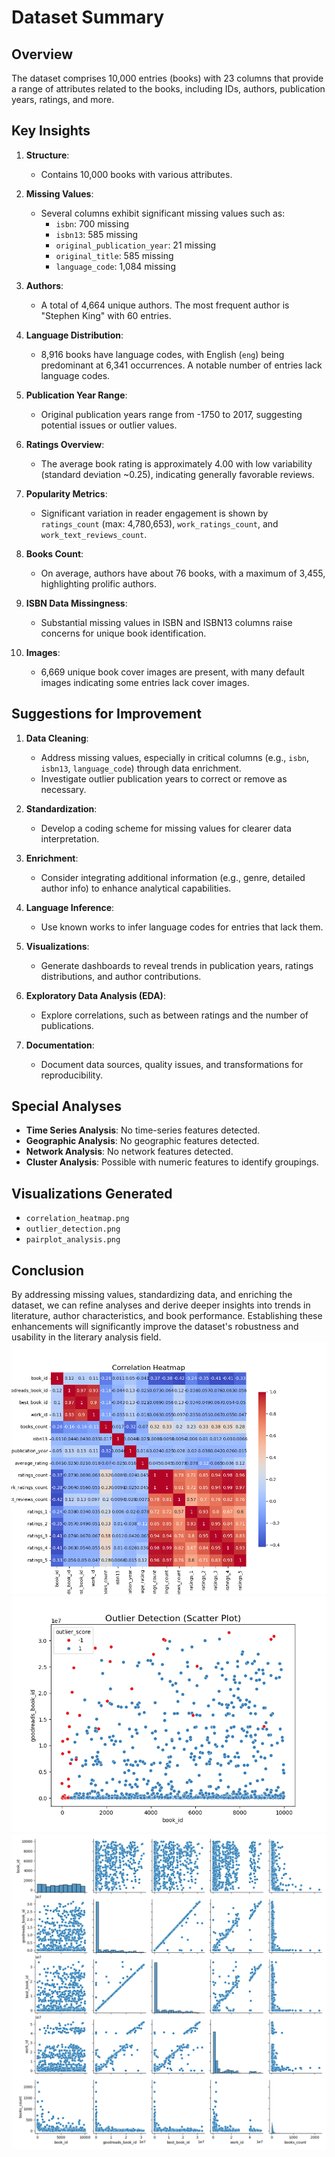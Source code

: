 # Dataset Summary

## Overview
The dataset comprises 10,000 entries (books) with 23 columns that provide a range of attributes related to the books, including IDs, authors, publication years, ratings, and more. 

## Key Insights

1. **Structure**: 
   - Contains 10,000 books with various attributes.

2. **Missing Values**:
   - Several columns exhibit significant missing values such as:
     - `isbn`: 700 missing
     - `isbn13`: 585 missing
     - `original_publication_year`: 21 missing
     - `original_title`: 585 missing
     - `language_code`: 1,084 missing

3. **Authors**:
   - A total of 4,664 unique authors. The most frequent author is "Stephen King" with 60 entries.

4. **Language Distribution**:
   - 8,916 books have language codes, with English (`eng`) being predominant at 6,341 occurrences. A notable number of entries lack language codes.

5. **Publication Year Range**:
   - Original publication years range from -1750 to 2017, suggesting potential issues or outlier values.

6. **Ratings Overview**:
   - The average book rating is approximately 4.00 with low variability (standard deviation ~0.25), indicating generally favorable reviews. 

7. **Popularity Metrics**:
   - Significant variation in reader engagement is shown by `ratings_count` (max: 4,780,653), `work_ratings_count`, and `work_text_reviews_count`.

8. **Books Count**:
   - On average, authors have about 76 books, with a maximum of 3,455, highlighting prolific authors.

9. **ISBN Data Missingness**:
   - Substantial missing values in ISBN and ISBN13 columns raise concerns for unique book identification.

10. **Images**:
    - 6,669 unique book cover images are present, with many default images indicating some entries lack cover images.

## Suggestions for Improvement

1. **Data Cleaning**:
   - Address missing values, especially in critical columns (e.g., `isbn`, `isbn13`, `language_code`) through data enrichment.
   - Investigate outlier publication years to correct or remove as necessary.

2. **Standardization**:
   - Develop a coding scheme for missing values for clearer data interpretation.

3. **Enrichment**:
   - Consider integrating additional information (e.g., genre, detailed author info) to enhance analytical capabilities.

4. **Language Inference**:
   - Use known works to infer language codes for entries that lack them.

5. **Visualizations**:
   - Generate dashboards to reveal trends in publication years, ratings distributions, and author contributions.

6. **Exploratory Data Analysis (EDA)**:
   - Explore correlations, such as between ratings and the number of publications.

7. **Documentation**:
   - Document data sources, quality issues, and transformations for reproducibility.

## Special Analyses
- **Time Series Analysis**: No time-series features detected.
- **Geographic Analysis**: No geographic features detected.
- **Network Analysis**: No network features detected.
- **Cluster Analysis**: Possible with numeric features to identify groupings.

## Visualizations Generated
- `correlation_heatmap.png`
- `outlier_detection.png`
- `pairplot_analysis.png`

## Conclusion
By addressing missing values, standardizing data, and enriching the dataset, we can refine analyses and derive deeper insights into trends in literature, author characteristics, and book performance. Establishing these enhancements will significantly improve the dataset's robustness and usability in the literary analysis field.![correlation_heatmap.png](correlation_heatmap.png)
![outlier_detection.png](outlier_detection.png)
![pairplot_analysis.png](pairplot_analysis.png)
